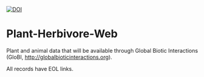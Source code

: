 [![DOI](https://zenodo.org/badge/37679718.svg)](https://zenodo.org/badge/latestdoi/37679718)

# Plant-Herbivore-Web

Plant and animal data that will be available through Global Biotic Interactions (GloBI, http://globalbioticinteractions.org).

All records have EOL links.
